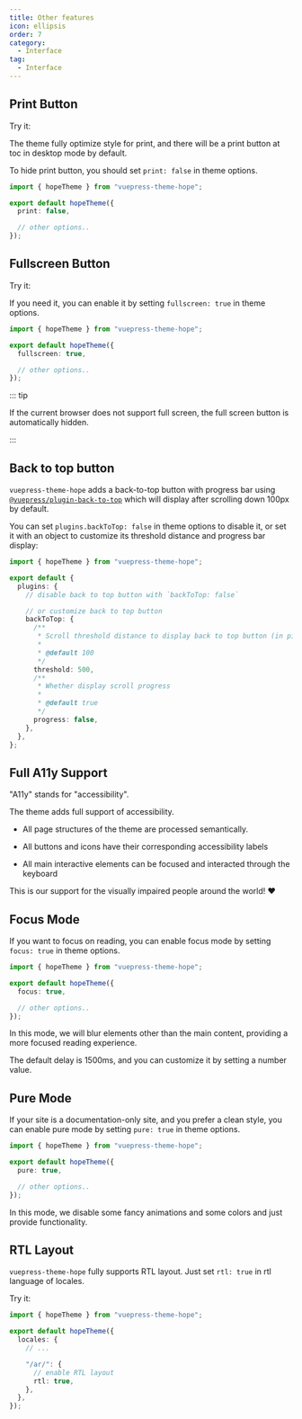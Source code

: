 ```yaml
---
title: Other features
icon: ellipsis
order: 7
category:
  - Interface
tag:
  - Interface
---
```


## Print Button

Try it: <PrintButton />

The theme fully optimize style for print, and there will be a print button at toc in desktop mode by default.

To hide print button, you should set `print: false` in theme options.

```ts twoslash {4} title=".vuepress/theme.ts"
import { hopeTheme } from "vuepress-theme-hope";

export default hopeTheme({
  print: false,

  // other options..
});
```

## Fullscreen Button

Try it:

<ToggleFullScreenButton />

If you need it, you can enable it by setting `fullscreen: true` in theme options.

```ts twoslash {4} title=".vuepress/theme.ts"
import { hopeTheme } from "vuepress-theme-hope";

export default hopeTheme({
  fullscreen: true,

  // other options..
});
```

::: tip

If the current browser does not support full screen, the full screen button is automatically hidden.

:::

## Back to top button

`vuepress-theme-hope` adds a back-to-top button with progress bar using [`@vuepress/plugin-back-to-top`][back-to-top] which will display after scrolling down 100px by default.

You can set `plugins.backToTop: false` in theme options to disable it, or set it with an object to customize its threshold distance and progress bar display:

```ts twoslash {5,7-21} title=".vuepress/theme.ts"
import { hopeTheme } from "vuepress-theme-hope";

export default {
  plugins: {
    // disable back to top button with `backToTop: false`

    // or customize back to top button
    backToTop: {
      /**
       * Scroll threshold distance to display back to top button (in pixels)
       *
       * @default 100
       */
      threshold: 500,
      /**
       * Whether display scroll progress
       *
       * @default true
       */
      progress: false,
    },
  },
};
```

## Full A11y Support

"A11y" stands for "accessibility".

The theme adds full support of accessibility.

- All page structures of the theme are processed semantically.

- All buttons and icons have their corresponding accessibility labels

- All main interactive elements can be focused and interacted through the keyboard

This is our support for the visually impaired people around the world! :heart:

## Focus Mode

If you want to focus on reading, you can enable focus mode by setting `focus: true` in theme options.

```ts twoslash {4} title=".vuepress/theme.ts"
import { hopeTheme } from "vuepress-theme-hope";

export default hopeTheme({
  focus: true,

  // other options..
});
```

In this mode, we will blur elements other than the main content, providing a more focused reading experience.

The default delay is 1500ms, and you can customize it by setting a number value.

## Pure Mode

If your site is a documentation-only site, and you prefer a clean style, you can enable pure mode by setting `pure: true` in theme options.

```ts twoslash {4} title=".vuepress/theme.ts"
import { hopeTheme } from "vuepress-theme-hope";

export default hopeTheme({
  pure: true,

  // other options..
});
```

In this mode, we disable some fancy animations and some colors and just provide functionality.

## RTL Layout

`vuepress-theme-hope` fully supports RTL layout. Just set `rtl: true` in rtl language of locales.

Try it: <ToggleRTLButton />

```ts twoslash {9} title=".vuepress/theme.ts"
import { hopeTheme } from "vuepress-theme-hope";

export default hopeTheme({
  locales: {
    // ...

    "/ar/": {
      // enable RTL layout
      rtl: true,
    },
  },
});
```

<script setup lang="ts">
import ToggleFullScreenButton from "@theme-hope/modules/outlook/components/ToggleFullScreenButton";
import PrintButton from "@theme-hope/modules/info/components/PrintButton";
import ToggleRTLButton from "@ToggleRTLButton";
</script>

[back-to-top]: https://ecosystem.vuejs.press/plugins/features/back-to-top.html
